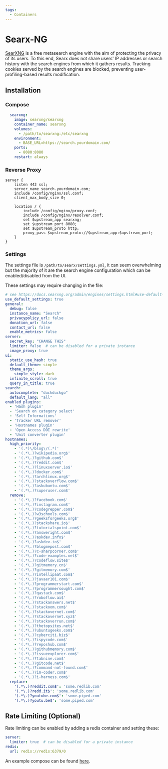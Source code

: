 ```yaml
---
tags:
  - Containers
---
```


# Searx-NG

[SearXNG](https://github.com/searxng/searxng) is a free metasearch engine with the aim of protecting the privacy of its users. To this end, Searx does not share users' IP addresses or search history with the search engines from which it gathers results. Tracking cookies served by the search engines are blocked, preventing user-profiling-based results modification.

## Installation
### Compose

```Yaml
  searxng:
    image: searxng/searxng
    container_name: searxng
    volumes:
      - /path/to/searxng:/etc/searxng
    environment:
      - BASE_URL=https://search.yourdomain.com/
    ports:
      - 8080:8080
    restart: always
```

### Reverse Proxy

```Nginx
server {
    listen 443 ssl;
    server_name search.yourdomain.com;
    include /config/nginx/ssl.conf;
    client_max_body_size 0;

    location / {
        include /config/nginx/proxy.conf;
        include /config/nginx/resolver.conf;
        set $upstream_app searxng;
        set $upstream_port 8080;
        set $upstream_proto http;
        proxy_pass $upstream_proto://$upstream_app:$upstream_port;
    }
}
```

### Settings

The settings file is `/path/to/searx/settings.yml`, it can seem overwhelming but the majority of it are the search engine configuration which can be enabled/disabled from the UI.

These settings may require changing in the file:
```Yaml
# see https://docs.searxng.org/admin/engines/settings.html#use-default-settings
use_default_settings: true
general:
  debug: false
  instance_name: "Search"
  privacypolicy_url: false
  donation_url: false
  contact_url: false
  enable_metrics: false
server:
  secret_key: "CHANGE THIS"
  limiter: false  # can be disabled for a private instance
  image_proxy: true
ui:
  static_use_hash: true
  default_theme: simple
  theme_args:
    simple_style: dark
  infinite_scroll: true
  query_in_title: true
search:
  autocomplete: "duckduckgo"
  default_lang: "all"
enabled_plugins:
  - 'Hash plugin'
  - 'Search on category select'
  - 'Self Informations'
  - 'Tracker URL remover'
  - 'Hostnames plugin'
  - 'Open Access DOI rewrite'
  - 'Unit converter plugin'
hostnames:
  high_priority:
    - '(.*)\/blog\/(.*)'
    - '(.*\.)?wikipedia.org$'
    - '(.*\.)?github.com$'
    - '(.*\.)?reddit.com$'
    - '(.*\.)?linuxserver.io$'
    - '(.*\.)?docker.com$'
    - '(.*\.)?archlinux.org$'
    - '(.*\.)?stackoverflow.com$'
    - '(.*\.)?askubuntu.com$'
    - '(.*\.)?superuser.com$'
  remove:
    - '(.*\.)?facebook.com$'
    - '(.*\.)?instagram.com$'
    - '(.*\.)?codegrepper.com$'
    - '(.*\.)?w3schools.com$'
    - '(.*\.)?geeksforgeeks.org$'
    - '(.*\.)?stackshare.io$'
    - '(.*\.)?tutorialspoint.com$'
    - '(.*\.)?answeright.com$'
    - '(.*\.)?askdev.info$'
    - '(.*\.)?askdev.io$'
    - '(.*\.)?blogmepost.com$'
    - '(.*\.)?c-sharpcorner.com$'
    - '(.*\.)?code-examples.net$'
    - '(.*\.)?codeflow.site$'
    - '(.*\.)?gitmemory.cn$'
    - '(.*\.)?gitmemory.com$'
    - '(.*\.)?intellipaat.com$'
    - '(.*\.)?javaer101.com$'
    - '(.*\.)?programmerstart.com$'
    - '(.*\.)?programmersought.com$'
    - '(.*\.)?qastack.com$'
    - '(.*\.)?roboflow.ai$'
    - '(.*\.)?stackanswers.net$'
    - '(.*\.)?stackoom.com$'
    - '(.*\.)?stackovernet.com$'
    - '(.*\.)?stackovernet.xyz$'
    - '(.*\.)?stackoverrun.com$'
    - '(.*\.)?thetopsites.net$'
    - '(.*\.)?ubuntugeeks.com$'
    - '(.*\.)?cyberciti.biz$'
    - '(.*\.)?ispycode.com$'
    - '(.*\.)?reposhub.com$'
    - '(.*\.)?githubmemory.com$'
    - '(.*\.)?issueexplorer.com$'
    - '(.*\.)?tabnine.com$'
    - '(.*\.)?gitcode.net$'
    - '(.*\.)?command-not-found.com$'
    - '(.*\.)?im-coder.com$'
    - '(.*\.)?i-harness.com$'
  replace:
    '(.*\.)?reddit.com$': 'some.redlib.com'
    '(.*\.)?redd.it$': 'some.redlib.com'
    '(.*\.)?youtube.com$': 'some.piped.com'
    '(.*\.)?youtu.be$': 'some.piped.com'
```

## Rate Limiting (Optional)

Rate limiting can be enabled by adding a redis container and setting these:
```Yaml
server:
  limiter: true  # can be disabled for a private instance
redis:
  url: redis://redis:6379/0
```

An example compose can be found [here](https://github.com/searxng/searxng-docker).

